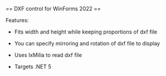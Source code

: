 == DXF control for WinForms 2022 ==

Features:

+ Fits width and height while keeping proportions of dxf file

+ You can specify mirroring and rotation of dxf file to display

+ Uses IxMilia to read dxf file

+ Targets .NET 5
